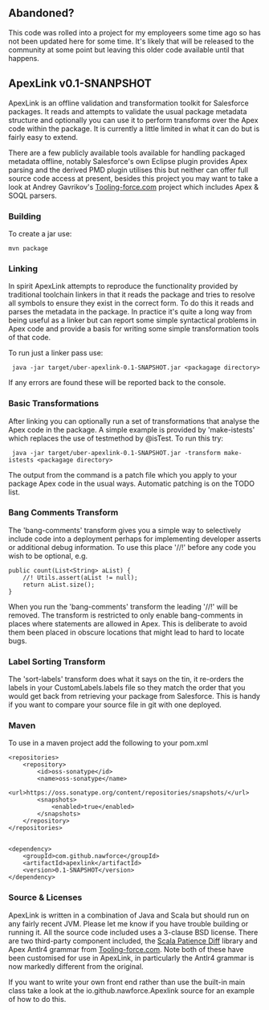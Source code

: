 ## Abandoned?

This code was rolled into a project for my employeers some time ago so has not been updated here for some time. 
It's likely that will be released to the community at some point but leaving this older code available until 
that happens.

## ApexLink v0.1-SNANPSHOT

ApexLink is an offline validation and transformation toolkit for Salesforce packages. It reads and attempts to 
validate the usual package metadata structure and optionally you can use it to perform transforms over the Apex code
within the package. It is currently a little limited in what it can do but is fairly easy to extend.
 
There are a few publicly available tools available for handling packaged metadata offline, notably Salesforce's own 
Eclipse plugin provides Apex parsing and the derived PMD plugin utilises this but neither can offer full source code
access at present, besides this project you may want to take a look at Andrey Gavrikov's 
[Tooling-force.com](https://github.com/neowit/tooling-force.com) project which includes Apex & SOQL parsers.   

### Building

To create a jar use:

    mvn package

### Linking

In spirit ApexLink attempts to reproduce the functionality provided by traditional toolchain linkers in that it reads 
the package and tries to resolve all symbols to ensure they exist in the correct form. To do this it reads and parses
the metadata in the package. In practice it's quite a long way from being useful as a linker but can report some simple
syntactical problems in Apex code and provide a basis for writing some simple transformation tools of that code.

To run just a linker pass use:

     java -jar target/uber-apexlink-0.1-SNAPSHOT.jar <packagage directory>
     
If any errors are found these will be reported back to the console.
     
     
### Basic Transformations

After linking you can optionally run a set of transformations that analyse the Apex code in the package. A simple
example is provided by 'make-istests' which replaces the use of testmethod by @isTest. To run
this try:

     java -jar target/uber-apexlink-0.1-SNAPSHOT.jar -transform make-istests <packagage directory>

The output from the command is a patch file which you apply to your package Apex code in the usual ways. Automatic 
patching is on the TODO list.

### Bang Comments Transform

The 'bang-comments' transform gives you a simple way to selectively include code into a deployment perhaps for 
implementing developer asserts or additional debug information. To use this place '//!' before any code you 
wish to be optional, e.g.

    public count(List<String> aList) {
        //! Utils.assert(aList != null);
        return aList.size();
    }
  
When you run the 'bang-comments' transform the leading '//!' will be removed. The transform is restricted to 
only enable bang-comments in places where statements are allowed in Apex. This is deliberate to avoid them been
placed in obscure locations that might lead to hard to locate bugs.

### Label Sorting Transform

The 'sort-labels' transform does what it says on the tin, it re-orders the labels in your CustomLabels.labels file
so they match the order that you would get back from retrieving your package from Salesforce. This is handy if you
want to compare your source file in git with one deployed.

### Maven

To use in a maven project add the following to your pom.xml

    <repositories>
        <repository>
            <id>oss-sonatype</id>
            <name>oss-sonatype</name>
            <url>https://oss.sonatype.org/content/repositories/snapshots/</url>
            <snapshots>
                <enabled>true</enabled>
            </snapshots>
        </repository>
    </repositories>


    <dependency>
        <groupId>com.github.nawforce</groupId>
        <artifactId>apexlink</artifactId>
        <version>0.1-SNAPSHOT</version>
    </dependency>

### Source & Licenses

ApexLink is written in a combination of Java and Scala but should run on any fairly recent JVM. Please let me know if 
you have trouble building or running it. All the source code included uses a 3-clause BSD license. There are two 
third-party component included, the [Scala Patience Diff](https://github.com/owst/Scala-Patience-Diff/tree/master/OwenDiff) 
library and Apex Antlr4 grammar from [Tooling-force.com](https://github.com/neowit/tooling-force.com). Note both of 
these have been customised for use in ApexLink, in particularly the Antlr4 grammar is now markedly different from the 
original.  

If you want to write your own front end rather than use the built-in main class take a look at the 
io.github.nawforce.Apexlink source for an example of how to do this.
